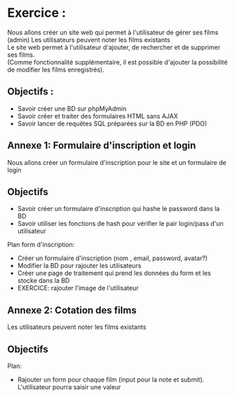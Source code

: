 # Exercice :

Nous allons créer un site web qui permet à l'utilisateur de gérer ses films (admin)
Les utilisateurs peuvent noter les films existants  
Le site web permet à l'utilisateur d'ajouter, de rechercher et de supprimer ses films.  
(Comme fonctionnalité supplémentaire, il est possible d'ajouter la possibilité de modifier les films enregistrés).

## Objectifs :

- Savoir créer une BD sur phpMyAdmin
- Savoir créer et traiter des formulaires HTML sans AJAX  
- Savoir lancer de requêtes SQL préparées sur la BD en PHP (PDO) 


## Annexe 1: Formulaire d'inscription et login

Nous allons créer un formulaire d'inscription pour le site et un formulaire de login

## Objectifs

- Savoir créer un formulaire d'inscription qui hashe le password dans la BD
- Savoir utiliser les fonctions de hash pour vérifier le pair login/pass d'un utilisateur

Plan form d'inscription:
- Créer un formulaire d'inscription (nom , email, password, avatar?)
- Modifier la BD pour rajouter les utilisateurs
- Créer une page de traitement qui prend les données du form et les stocke dans la BD
- EXERCICE: rajouter l'image de l'utilisateur

## Annexe 2: Cotation des films

Les utilisateurs peuvent noter les films existants

## Objectifs

Plan:
- Rajouter un form pour chaque film (input pour la note et submit). 
L'utilisateur pourra saisir une valeur 










